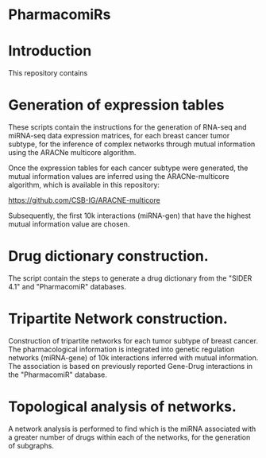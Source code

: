 # PharmacomiRs

# Introduction

This repository contains

# Generation of expression tables

These scripts contain the instructions for the generation of RNA-seq and miRNA-seq data expression matrices, for each breast cancer tumor subtype, for the inference of complex networks through mutual information using the ARACNe multicore algorithm.

Once the expression tables for each cancer subtype were generated, the mutual information values are inferred using the ARACNe-multicore algorithm, which is available in this repository: 

https://github.com/CSB-IG/ARACNE-multicore

Subsequently, the first 10k interactions (miRNA-gen) that have the highest mutual information value are chosen.




# Drug dictionary construction. 

The script contain the steps to generate a drug dictionary from the "SIDER 4.1"  and "PharmacomiR" databases.


# Tripartite Network construction. 

Construction of tripartite networks for each tumor subtype of breast cancer. The pharmacological information is integrated into genetic regulation networks (miRNA-gene) of 10k interactions inferred with mutual information. The association is based on previously reported Gene-Drug interactions in the "PharmacomiR" database.


# Topological analysis of networks. 

A network analysis is performed to find which is the miRNA associated with a greater number of drugs within each of the networks, for the generation of subgraphs.

